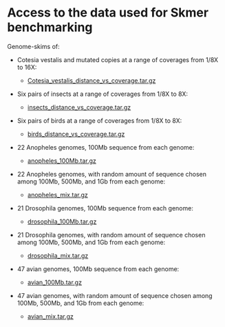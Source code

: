 # Access to the data used for Skmer benchmarking

Genome-skims of:

  - Cotesia vestalis and mutated copies at a range of coverages from 1/8X to 16X:
  
    - [Cotesia_vestalis_distance_vs_coverage.tar.gz](https://drive.google.com/file/d/1BtAEuKp7Ra6mkR6gs_D28-s0Fzk3G1Qu/view?usp=sharing)
  
  - Six pairs of insects at a range of coverages from 1/8X to 8X: 

    - [insects_distance_vs_coverage.tar.gz](https://drive.google.com/file/d/1wC6U4gsV8I01Re0OTKAh-xFCGZEKozIi/view?usp=sharing)
  
  - Six pairs of birds at a range of coverages from 1/8X to 8X:
  
    - [birds_distance_vs_coverage.tar.gz](https://drive.google.com/file/d/1Xl9_Ez73SrS3pUgv5ntNlu1cWBBJ9QoO/view?usp=sharing)

  - 22 Anopheles genomes, 100Mb sequence from each genome:
  
    - [anopheles_100Mb.tar.gz](https://drive.google.com/file/d/1tdxkN9JltnF6RblJj-xF8BvCV5yFAm5t/view?usp=sharing)

  - 22 Anopheles genomes, with random amount of sequence chosen among 100Mb, 500Mb, and 1Gb from each genome:
  
    - [anopheles_mix.tar.gz](https://drive.google.com/file/d/1i8OWldJREiI4F6oSL1nX4B5roq6kzCmG/view?usp=sharing)

  - 21 Drosophila genomes, 100Mb sequence from each genome:
  
    - [drosophila_100Mb.tar.gz](https://drive.google.com/file/d/1r6j1vd5zgQwDvTUVFeg7Spm3oxrAWvlM/view?usp=sharing)

  - 21 Drosophila genomes, with random amount of sequence chosen among 100Mb, 500Mb, and 1Gb from each genome:
  
    - [drosophila_mix.tar.gz](https://drive.google.com/file/d/1V3P-9TMkJcFOGYqbXNFJjta37MPuwKCX/view?usp=sharing)

  - 47 avian genomes, 100Mb sequence from each genome:
  
    - [avian_100Mb.tar.gz](https://drive.google.com/file/d/1-dVn0GppRcnZAy9Ea4vk2eoLwQ7QCxwA/view?usp=sharing)

  - 47 avian genomes, with random amount of sequence chosen among 100Mb, 500Mb, and 1Gb from each genome:
  
    - [avian_mix.tar.gz](https://drive.google.com/file/d/1sllHk0FMyrhmcxtl2ZpCVyN84Xvn_dK-/view?usp=sharing)
